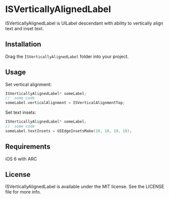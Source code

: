 ISVerticallyAlignedLabel
===============
ISVerticallyAlignedLabel is UILabel descendant with ability to vertically align text and inset text.

Installation
---------------
Drag the `ISVerticallyAlignedLabel` folder into your project.

Usage
---------------
Set vertical alignment:

```objective-c
ISVerticallyAlignedLabel* someLabel;
//	some code
someLabel.verticalAlignment = ISVerticalAlignmentTop;
```

Set text insets:

```objective-c
ISVerticallyAlignedLabel* someLabel;
//	some code
someLabel.textInsets = UIEdgeInsetsMake(10, 10, 10, 10);
```

Requirements
---------------
iOS 6 with ARC

License
---------------
ISVerticallyAlignedLabel is available under the MIT license. See the LICENSE file for more info.